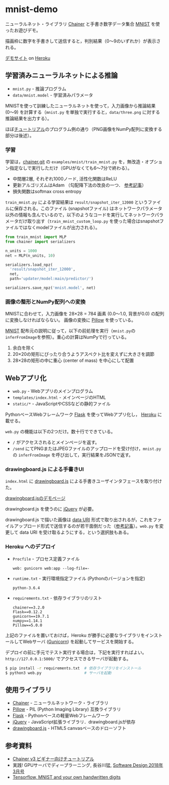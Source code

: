 # mnist-demo

ニューラルネット・ライブラリ [Chainer](https://chainer.org) と手書き数字データ集合 [MNIST](http://yann.lecun.com/exdb/mnist/) を使ったお遊びデモ。

描画枠に数字を手書きして送信すると，判別結果（0〜9のいずれか）が表示される。

[デモサイト](https://dry-sierra-33432.herokuapp.com) on [Heroku](https://heroku.com)


## 学習済みニューラルネットによる推論

* `mnist.py` - 推論プログラム
* `data/mnist.model` - 学習済みパラメータ

MNISTを使って訓練したニューラルネットを使って，入力画像から推論結果 (0〜9) を計算する（`mnist.py` を単独で実行すると，`data/three.png` に対する推論結果を出力する）。

ほぼ[チュートリアル](https://qiita.com/mitmul/items/1e35fba085eb07a92560)のプログラム例の通り（PNG画像をNumPy配列に変換する部分は後述）。

### 学習

学習は，[chainer.git](https://github.com/chainer/chainer.git) の `examples/mnist/train_mnist.py` を，無改造・オプション指定なしで実行しただけ（GPUがなくても6〜7分で終わる）。

* 中間層2層, それぞれ1000ノード, 活性化関数はReLU
* 更新アルゴリズムはAdam
  （勾配降下法の改良の一つ．
  [参考記事](https://postd.cc/optimizing-gradient-descent/)）
* 損失関数はsoftmax cross entropy

`train_mnist.py` による学習結果は `result/snapshot_iter_12000` というファイルに保存される。このファイル (snapshotファイル) はネットワークパラメータ以外の情報も含んでいるので，以下のようなコードを実行してネットワークパラメータだけ取り出す（`train_mnist_custom_loop.py` を使った場合はsnapshotファイルではなくmodelファイルが出力される）。

```python
from train_mnist import MLP
from chainer import serializers

n_units = 1000
net = MLP(n_units, 10)

serializers.load_npz(
  'result/snapshot_iter_12000',
  net,
  path='updater/model:main/predictor/')

serializers.save_npz('mnist.model', net)
```

### 画像の整形とNumPy配列への変換

MNISTに合わせて，入力画像を 28&times;28 = 784 画素 (0.0〜1.0, 背景が0.0) の配列に変換しなければならない。
画像の変換に [Pillow](https://pillow.readthedocs.io/en/latest/) を使っている。

[MNIST](http://yann.lecun.com/exdb/mnist/) 配布元の説明に従って，以下の前処理を実行（`mnist.py`の`inferFromImage`を参照）。重心の計算はNumPyで行っている。

1. 余白を除く
2. 20&times;20の矩形にぴったり合うようアスペクト比を変えずに大きさを調節
3. 28&times;28の矩形の中に重心 (center of mass) を中心にして配置


## Webアプリ化

* `web.py` - Webアプリのメインプログラム
* `templates/index.html` - メインページのHTML
* `static/*` - JavaScriptやCSSなどの静的ファイル

PythonベースWebフレームワーク
[Flask](http://flask.pocoo.org)
を使ってWebアプリ化し，
[Heroku](https://heroku.com) に載せる。

`web.py` の機能は以下の2つだけ。数十行でできている。

* `/` がアクセスされるとメインページを返す。
* `/send` にてPNGまたはJPEGファイルのアップロードを受け付け，`mnist.py` の `inferFromImage` を呼び出して，実行結果をJSONで返す。

### drawingboard.js による手書きUI

`index.html` に
[drawingboard.js](https://github.com/Leimi/drawingboard.js) による手書きユーザインタフェースを取り付けた。

[drawingboard.jsのデモページ](http://leimi.github.io/drawingboard.js/)

drawingboard.js を使うのに [jQuery](https://jquery.com) が必要。

drawingboard.js で描いた画像は [data URI](https://ja.wikipedia.org/wiki/Data_URI_scheme) 形式で取り出されるが，これをファイルアップロード形式で送信するのが若干面倒だった（[参考記事](https://stackoverflow.com/questions/4998908)）。`web.py` を変更して data URI を受け取るようにする，という選択肢もある。

### Heroku へのデプロイ

* `Procfile` - プロセス定義ファイル
  ```
  web: gunicorn web:app --log-file=-
  ```
* `runtime.txt` - 実行環境指定ファイル (Pythonのバージョンを指定)
  ```
  python-3.6.4
  ```
* `requirements.txt` - 依存ライブラリのリスト
  ```
  chainer==3.2.0
  Flask==0.12.2
  gunicorn==19.7.1
  numpy==1.14.1
  Pillow==5.0.0
  ```

上記のファイルを置いておけば，Heroku が勝手に必要なライブラリをインストールしてWebサーバ ([Gunicorn](http://gunicorn.org)) を起動してサービスを開始する。

デプロイの前に手元でテスト実行する場合は，下記を実行すればよい。`http://127.0.0.1:5000/` でアクセスできるサーバが起動する。

```bash
$ pip install -r requirements.txt  # 依存ライブラリをインストール
$ python3 web.py                   # サーバを起動
```

## 使用ライブラリ

* [Chainer](https://chainer.org) - ニューラルネットワーク・ライブラリ
* [Pillow](https://pillow.readthedocs.io/en/latest/) - PIL (Python Imaging Library) 互換ライブラリ
* [Flask](http://flask.pocoo.org) - Pythonベースの軽量Webフレームワーク
* [jQuery](https://jquery.com) - JavaScript拡張ライブラリ．drawingboard.jsが依存
* [drawingboard.js](https://github.com/Leimi/drawingboard.js#drawingboardjs) - HTML5 canvasベースのドローソフト

## 参考資料

* [Chainer v3 ビギナー向けチュートリアル](https://qiita.com/mitmul/items/1e35fba085eb07a92560)
* 実践! GPUサーバでディープラーニング, 長谷川猛, [Software Design 2018年3月号](http://gihyo.jp/magazine/SD/archive/2018/201803)
* [Tensorflow, MNIST and your own handwritten digits](http://opensourc.es/blog/tensorflow-mnist)
